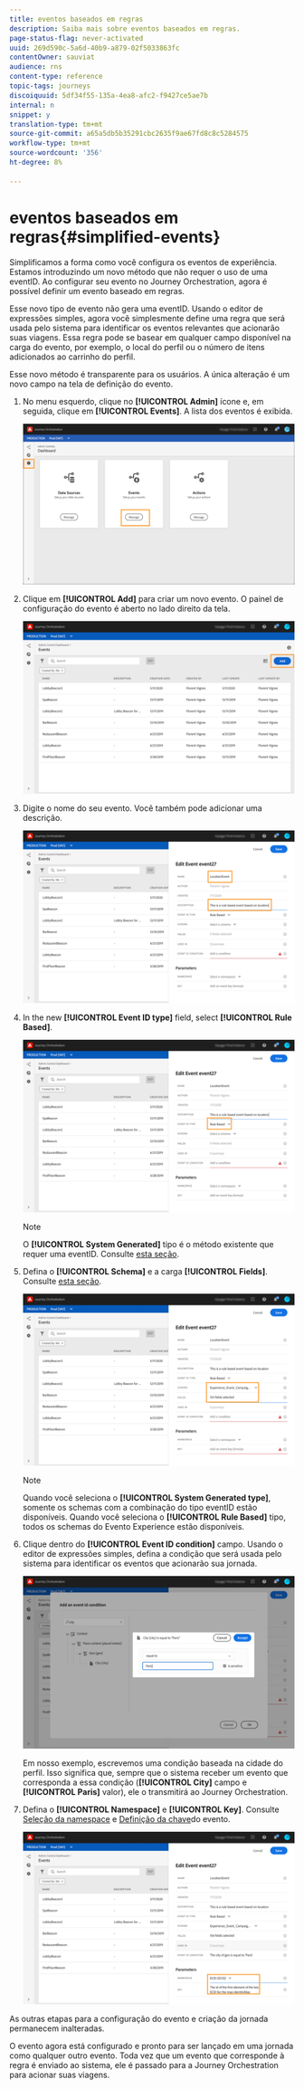 ```yaml
---
title: eventos baseados em regras
description: Saiba mais sobre eventos baseados em regras.
page-status-flag: never-activated
uuid: 269d590c-5a6d-40b9-a879-02f5033863fc
contentOwner: sauviat
audience: rns
content-type: reference
topic-tags: journeys
discoiquuid: 5df34f55-135a-4ea8-afc2-f9427ce5ae7b
internal: n
snippet: y
translation-type: tm+mt
source-git-commit: a65a5db5b35291cbc2635f9ae67fd8c8c5284575
workflow-type: tm+mt
source-wordcount: '356'
ht-degree: 8%

---
```



# eventos baseados em regras{#simplified-events}

Simplificamos a forma como você configura os eventos de experiência. Estamos introduzindo um novo método que não requer o uso de uma eventID. Ao configurar seu evento no Journey Orchestration, agora é possível definir um evento baseado em regras.

Esse novo tipo de evento não gera uma eventID. Usando o editor de expressões simples, agora você simplesmente define uma regra que será usada pelo sistema para identificar os eventos relevantes que acionarão suas viagens. Essa regra pode se basear em qualquer campo disponível na carga do evento, por exemplo, o local do perfil ou o número de itens adicionados ao carrinho do perfil.

Esse novo método é transparente para os usuários. A única alteração é um novo campo na tela de definição do evento.

1. No menu esquerdo, clique no **[!UICONTROL Admin]** ícone e, em seguida, clique em **[!UICONTROL Events]**. A lista dos eventos é exibida.

   ![](../assets/alpha-event1.png)

1. Clique em **[!UICONTROL Add]** para criar um novo evento. O painel de configuração do evento é aberto no lado direito da tela.

   ![](../assets/alpha-event2.png)

1. Digite o nome do seu evento. Você também pode adicionar uma descrição.

   ![](../assets/alpha-event3.png)

1. In the new **[!UICONTROL Event ID type]** field, select **[!UICONTROL Rule Based]**.

   ![](../assets/alpha-event4.png)

   >[!NOTE]
   >
   >O **[!UICONTROL System Generated]** tipo é o método existente que requer uma eventID. Consulte [esta seção](../event/about-events.md).

1. Defina o **[!UICONTROL Schema]** e a carga **[!UICONTROL Fields]**. Consulte [esta seção](../event/defining-the-payload-fields.md).

   ![](../assets/alpha-event5.png)

   >[!NOTE]
   >
   >Quando você seleciona o **[!UICONTROL System Generated type]**, somente os schemas com a combinação do tipo eventID estão disponíveis. Quando você seleciona o **[!UICONTROL Rule Based]** tipo, todos os schemas do Evento Experience estão disponíveis.

1. Clique dentro do **[!UICONTROL Event ID condition]** campo. Usando o editor de expressões simples, defina a condição que será usada pelo sistema para identificar os eventos que acionarão sua jornada.

   ![](../assets/alpha-event6.png)

   Em nosso exemplo, escrevemos uma condição baseada na cidade do perfil. Isso significa que, sempre que o sistema receber um evento que corresponda a essa condição (**[!UICONTROL City]** campo e **[!UICONTROL Paris]** valor), ele o transmitirá ao Journey Orchestration.

1. Defina o **[!UICONTROL Namespace]** e **[!UICONTROL Key]**. Consulte [Seleção da namespace](../event/selecting-the-namespace.md) e [Definição da chave](../event/defining-the-event-key.md)do evento.

   ![](../assets/alpha-event7.png)

As outras etapas para a configuração do evento e criação da jornada permanecem inalteradas.

O evento agora está configurado e pronto para ser lançado em uma jornada como qualquer outro evento. Toda vez que um evento que corresponde à regra é enviado ao sistema, ele é passado para a Journey Orchestration para acionar suas viagens.

